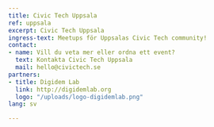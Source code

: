 ```yaml
---
title: Civic Tech Uppsala
ref: uppsala
excerpt: Civic Tech Uppsala
ingress-text: Meetups för Uppsalas Civic Tech community!
contact:
- name: Vill du veta mer eller ordna ett event?
  text: Kontakta Civic Tech Uppsala
  mail: hello@civictech.se
partners:
- title: Digidem Lab
  link: http://digidemlab.org
  logo: "/uploads/logo-digidemlab.png"
lang: sv

---
```

